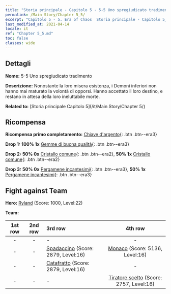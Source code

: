 ```yaml
---
title: "Storia principale - Capitolo 5 - 5-5 Uno spregiudicato tradimento"
permalink: /Main Story/Chapter 5_5/
excerpt: "Capitolo 5 - 5. Era of Chaos  Storia principale - Capitolo 5_5. 5-5 Uno spregiudicato tradimento"
last_modified_at: 2021-04-14
locale: it
ref: "Chapter 5_5.md"
toc: false
classes: wide
---
```


## Dettagli

 **Nome:** 5-5 Uno spregiudicato tradimento

 **Descrizione:** Nonostante la loro misera esistenza, i Demoni inferiori non hanno mai maturato la volontà di opporsi. Hanno accettato il loro destino, e restano in attesa della loro ineluttabile morte.

 **Related to:** [Storia principale Capitolo 5](/it/Main Story/Chapter 5/)

## Ricompensa

 **Ricompensa primo completamento:** [Chiave d'argento](/it/Items/con_693/){: .btn .btn--era3}

 **Drop 1:** **100% 1x** [Gemme di buona qualità](/it/Items/mat_16/){: .btn .btn--era3}

 **Drop 2:** **50% 0x** [Cristallo comune](/it/Items/mat_11/){: .btn .btn--era2}, **50% 1x** [Cristallo comune](/it/Items/mat_11/){: .btn .btn--era2}

 **Drop 3:** **50% 0x** [Pergamene incantesimi](/it/Items/con_694/){: .btn .btn--era3}, **50% 1x** [Pergamene incantesimi](/it/Items/con_694/){: .btn .btn--era3}


## Fight against Team
 **Hero:** [Ryland](/it/heroes/Ryland/) (Score: 1000, Level:22)

 **Team:**


  | 1st row | 2nd row | 3rd row | 4th row |
  |:----:|:----:|:----|:----:|
  | - | - | - | - |
  | - | - | [Spadaccino](/it/units/Swordsman/) (Score: 2879, Level:16)  | [Monaco](/it/units/Monk/) (Score: 5136, Level:16)  |
  | - | - | [Catafratto](/it/units/Cavalier/) (Score: 2879, Level:16)  | - |
  | - | - | - | [Tiratore scelto](/it/units/Marksman/) (Score: 2757, Level:16)  |


